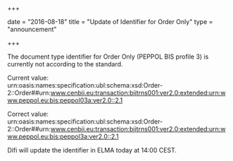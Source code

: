 +++

date = "2016-08-18"
title = "Update of Identifier for Order Only"
type = "announcement"

+++

The document type identifier for Order Only (PEPPOL BIS profile 3) is currently not according to the standard.

Current value:<br/>
urn:oasis:names:specification:ubl:schema:xsd:Order-2::Order##urn:www.cenbii.eu:transaction:biitrns001:ver2.0:extended:urn:www.peppol.eu:bis:peppol03a:ver2.0::2.1

Correct value:<br/>
urn:oasis:names:specification:ubl:schema:xsd:Order-2::Order##urn:www.cenbii.eu:transaction:biitrns001:ver2.0:extended:urn:www.peppol.eu:bis:peppol3a:ver2.0::2.1

Difi will update the identifier in ELMA today at 14:00 CEST.
